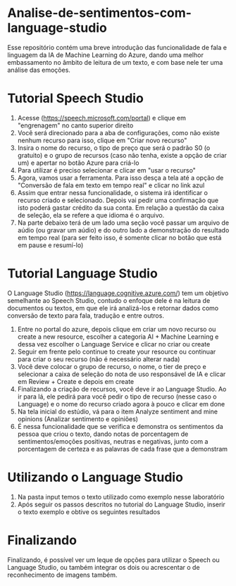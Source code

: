 # Analise-de-sentimentos-com-language-studio

Esse repositório contém uma breve introdução das funcionalidade de fala e linguagem da IA de Machine Learning do Azure, dando uma melhor embassamento no âmbito de leitura de um texto, e com base nele ter uma análise das emoções.

# Tutorial Speech Studio
1. Acesse (https://speech.microsoft.com/portal) e clique em "engrenagem" no canto superior direito
2. Você será direcionado para a aba de configurações, como não existe nenhum recurso para isso, clique em "Criar novo recurso"
3. Insira o nome do recurso, o tipo de preço que será o padrão S0 (o gratuito) e o grupo de recursos (caso não tenha, existe a opção de criar um) e apertar no botão Azure para criá-lo
4. Para utilizar é preciso selecionar e clicar em "usar o recurso"
5. Agora, vamos usar a ferramenta. Para isso desça a tela até a opção de "Conversão de fala em texto em tempo real" e clicar no link azul
6. Assim que entrar nessa funcionalidade, o sistema irá identificar o recurso criado e selecionado. Depois vai pedir uma confirmação que isto poderá gastar crédito da sua conta. Em relação a questão da caixa de seleção, ela se refere a que idioma é o arquivo.
7. Na parte debaixo terá de um lado uma seção você passar um arquivo de aúdio (ou gravar um aúdio) e do outro lado a demonstração do resultado em tempo real (para ser feito isso, é somente clicar no botão que está em pause e resumí-lo)

# Tutorial Language Studio
O Language Studio (https://language.cognitive.azure.com/) tem um objetivo semelhante ao Speech Studio, contudo o enfoque dele é na leitura de documentos ou textos, em que ele irá analizá-los e retornar dados como conversão de texto para fala, tradução e entre outros.

1. Entre no portal do azure, depois clique em criar um novo recurso ou create a new resource, escolher a categoria AI + Machine Learning e dessa vez escolher o Language Service e clicar no criar ou create
2. Seguir em frente pelo continue to create your resource ou continuar para criar o seu recurso (não é necessário alterar nada)
3. Você deve colocar o grupo de recurso, o nome, o tier de preço e selecionar a caixa de seleção do nota de uso responsável de IA e clicar em Review + Create e depois em create
4. Finalizando a criação de recursos, você deve ir ao Language Studio. Ao ir para lá, ele pedirá para você pedir o tipo de recurso (nesse caso o Language) e o nome do recurso criado agora à pouco e clicar em done
5. Na tela inicial do estúdio, vá para o item Analyze sentiment and mine opinions (Analizar sentimento e opiniões)
6. É nessa funcionalidade que se verifica e demonstra os sentimentos da pessoa que criou o texto, dando notas de porcentagem de sentimentos/emoções positivas, neutras e negativas, junto com a porcentagem de certeza e as palavras de cada frase que a demonstram

# Utilizando o Language Studio

1. Na pasta input temos o texto utilizado como exemplo nesse laboratório
2. Após seguir os passos descritos no tutorial do Language Studio, inserir o texto exemplo e obtive os seguintes resultados




# Finalizando
Finalizando, é possível ver um leque de opções para utilizar o Speech ou Language Studio, ou também integrar os dois ou acrescentar o de reconhecimento de imagens também.
